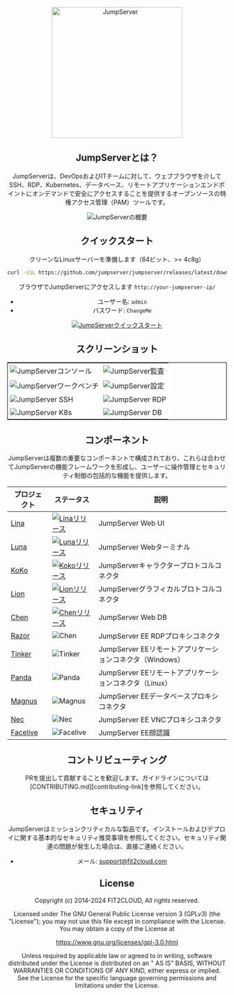 <div align="center">
  <a name="readme-top"></a>
  <a href="https://jumpserver.org/index-en.html"><img src="https://download.jumpserver.org/images/jumpserver-logo.svg" alt="JumpServer" width="300" /></a>
  
## JumpServerとは？

JumpServerは、DevOpsおよびITチームに対して、ウェブブラウザを介してSSH、RDP、Kubernetes、データベース、リモートアプリケーションエンドポイントにオンデマンドで安全にアクセスすることを提供するオープンソースの特権アクセス管理（PAM）ツールです。

![JumpServerの概要](https://github.com/jumpserver/jumpserver/assets/32935519/35a371cb-8590-40ed-88ec-f351f8cf9045)

## クイックスタート

クリーンなLinuxサーバーを準備します（64ビット、>= 4c8g）

```sh
curl -sSL https://github.com/jumpserver/jumpserver/releases/latest/download/quick_start.sh | bash
```

ブラウザでJumpServerにアクセスします `http://your-jumpserver-ip/`
- ユーザー名: `admin`
- パスワード: `ChangeMe`

[![JumpServerクイックスタート](https://github.com/user-attachments/assets/0f32f52b-9935-485e-8534-336c63389612)](https://www.youtube.com/watch?v=UlGYRbKrpgY "JumpServerクイックスタート")

## スクリーンショット

<table style="border-collapse: collapse; border: 1px solid black;">
  <tr>
    <td style="padding: 5px;background-color:#fff;"><img src= "https://github.com/jumpserver/jumpserver/assets/32935519/99fabe5b-0475-4a53-9116-4c370a1426c4" alt="JumpServerコンソール"   /></td>
    <td style="padding: 5px;background-color:#fff;"><img src= "https://github.com/jumpserver/jumpserver/assets/32935519/a424d731-1c70-4108-a7d8-5bbf387dda9a" alt="JumpServer監査"   /></td>
  </tr>

  <tr>
    <td style="padding: 5px;background-color:#fff;"><img src= "https://github.com/jumpserver/jumpserver/assets/32935519/393d2c27-a2d0-4dea-882d-00ed509e00c9" alt="JumpServerワークベンチ"   /></td>
    <td style="padding: 5px;background-color:#fff;"><img src= "https://github.com/jumpserver/jumpserver/assets/32935519/3a2611cd-8902-49b8-b82b-2a6dac851f3e" alt="JumpServer設定"   /></td>
  </tr>

  <tr>
    <td style="padding: 5px;background-color:#fff;"><img src= "https://github.com/jumpserver/jumpserver/assets/32935519/1e236093-31f7-4563-8eb1-e36d865f1568" alt="JumpServer SSH"   /></td>
    <td style="padding: 5px;background-color:#fff;"><img src= "https://github.com/jumpserver/jumpserver/assets/32935519/69373a82-f7ab-41e8-b763-bbad2ba52167" alt="JumpServer RDP"   /></td>
  </tr>
  <tr>
    <td style="padding: 5px;background-color:#fff;"><img src= "https://github.com/jumpserver/jumpserver/assets/32935519/5bed98c6-cbe8-4073-9597-d53c69dc3957" alt="JumpServer K8s"   /></td>
    <td style="padding: 5px;background-color:#fff;"><img src= "https://github.com/jumpserver/jumpserver/assets/32935519/b80ad654-548f-42bc-ba3d-c1cfdf1b46d6" alt="JumpServer DB"   /></td>
  </tr>
</table>

## コンポーネント

JumpServerは複数の重要なコンポーネントで構成されており、これらは合わせてJumpServerの機能フレームワークを形成し、ユーザーに操作管理とセキュリティ制御の包括的な機能を提供します。

| プロジェクト                                               | ステータス                                                                                                                                                                 | 説明                                                                                                 |
|--------------------------------------------------------|------------------------------------------------------------------------------------------------------------------------------------------------------------------------|-----------------------------------------------------------------------------------------------------|
| [Lina](https://github.com/jumpserver/lina)             | <a href="https://github.com/jumpserver/lina/releases"><img alt="Linaリリース" src="https://img.shields.io/github/release/jumpserver/lina.svg" /></a>                   | JumpServer Web UI                                                                                     |
| [Luna](https://github.com/jumpserver/luna)             | <a href="https://github.com/jumpserver/luna/releases"><img alt="Lunaリリース" src="https://img.shields.io/github/release/jumpserver/luna.svg" /></a>                   | JumpServer Webターミナル                                                                              |
| [KoKo](https://github.com/jumpserver/koko)             | <a href="https://github.com/jumpserver/koko/releases"><img alt="Kokoリリース" src="https://img.shields.io/github/release/jumpserver/koko.svg" /></a>                   | JumpServerキャラクタープロトコルコネクタ                                                             |
| [Lion](https://github.com/jumpserver/lion)             | <a href="https://github.com/jumpserver/lion/releases"><img alt="Lionリリース" src="https://img.shields.io/github/release/jumpserver/lion.svg" /></a>                   | JumpServerグラフィカルプロトコルコネクタ                                                             |
| [Chen](https://github.com/jumpserver/chen)             | <a href="https://github.com/jumpserver/chen/releases"><img alt="Chenリリース" src="https://img.shields.io/github/release/jumpserver/chen.svg" />                       | JumpServer Web DB                                                                                     |  
| [Razor](https://github.com/jumpserver/razor)           | <img alt="Chen" src="https://img.shields.io/badge/release-private-red" />                                                                                              | JumpServer EE RDPプロキシコネクタ                                                                     |
| [Tinker](https://github.com/jumpserver/tinker)         | <img alt="Tinker" src="https://img.shields.io/badge/release-private-red" />                                                                                            | JumpServer EEリモートアプリケーションコネクタ（Windows）                                            |
| [Panda](https://github.com/jumpserver/Panda)           | <img alt="Panda" src="https://img.shields.io/badge/release-private-red" />                                                                                             | JumpServer EEリモートアプリケーションコネクタ（Linux）                                              |
| [Magnus](https://github.com/jumpserver/magnus)         | <img alt="Magnus" src="https://img.shields.io/badge/release-private-red" />                                                                                            | JumpServer EEデータベースプロキシコネクタ                                                               |
| [Nec](https://github.com/jumpserver/nec)               | <img alt="Nec" src="https://img.shields.io/badge/release-private-red" />                                                                                               | JumpServer EE VNCプロキシコネクタ                                                                      |
| [Facelive](https://github.com/jumpserver/facelive)     | <img alt="Facelive" src="https://img.shields.io/badge/release-private-red" />                                                                                          | JumpServer EE顔認識                                                                                  |


## コントリビューティング

PRを提出して貢献することを歓迎します。ガイドラインについては[CONTRIBUTING.md][contributing-link]を参照してください。

## セキュリティ

JumpServerはミッションクリティカルな製品です。インストールおよびデプロイに関する基本的なセキュリティ推奨事項を参照してください。セキュリティ関連の問題が発生した場合は、直接ご連絡ください。

- メール: support@fit2cloud.com

## License

Copyright (c) 2014-2024 FIT2CLOUD, All rights reserved.

Licensed under The GNU General Public License version 3 (GPLv3) (the "License"); you may not use this file except in compliance with the License. You may obtain a copy of the License at

https://www.gnu.org/licenses/gpl-3.0.html

Unless required by applicable law or agreed to in writing, software distributed under the License is distributed on an " AS IS" BASIS, WITHOUT WARRANTIES OR CONDITIONS OF ANY KIND, either express or implied. See the License for the specific language governing permissions and limitations under the License.